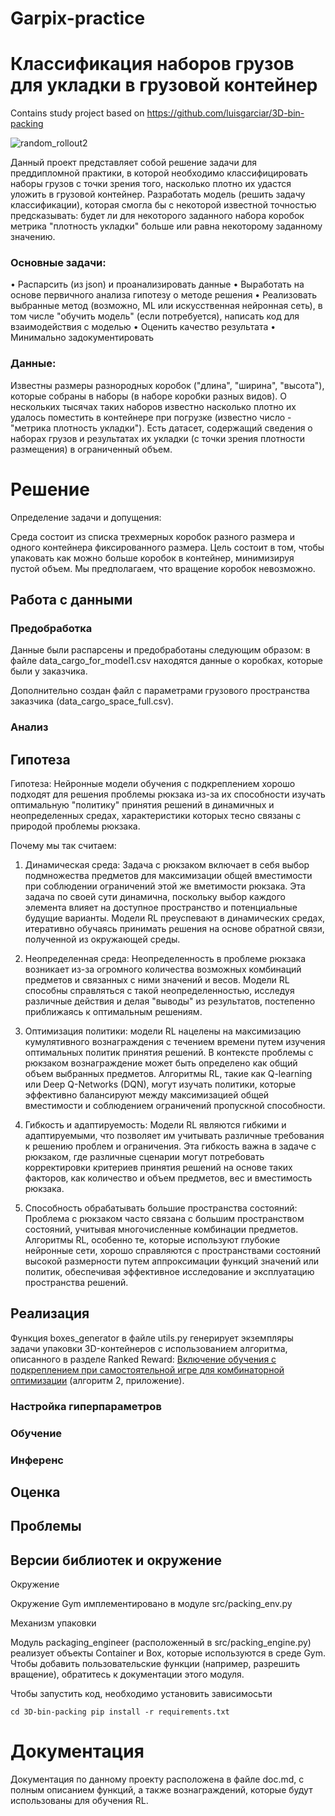 # Garpix-practice
# Классификация наборов грузов для укладки в грузовой контейнер
Contains study project based on https://github.com/luisgarciar/3D-bin-packing

![random_rollout2](https://github.com/Senich17/Garpix-practice/assets/131812061/acc0087e-1881-46de-982b-2c9048820206)

Данный проект представляет собой решение задачи для преддипломной практики, в которой необходимо 
классифицировать наборы грузов с точки зрения того, насколько плотно их удастся уложить в грузовой контейнер.
Разработать модель (решить задачу классификации), которая смогла бы с некоторой известной точностью предсказывать: будет ли для некоторого заданного набора коробок метрика "плотность укладки" больше или равна некоторому заданному значению.

### Основные задачи:

• Распарсить (из json) и проанализировать данные
• Выработать на основе первичного анализа гипотезу о методе решения
• Реализовать выбранные метод (возможно, ML или искусственная нейронная сеть), в том числе "обучить модель" (если потребуется), написать код для взаимодействия с моделью
• Оценить качество результата
• Минимально задокументировать

### Данные:

Известны размеры разнородных коробок ("длина", "ширина",
"высота"), которые собраны в наборы (в наборе коробки разных видов). О нескольких тысячах таких наборов известно насколько плотно их удалось поместить в контейнере при погрузке (известно число - "метрика плотность укладки").
Есть датасет, содержащий сведения о наборах грузов и результатах их укладки (с точки зрения плотности размещения) в ограниченный объем.

# Решение

Определение задачи и допущения:

Среда состоит из списка трехмерных коробок разного размера и одного контейнера фиксированного размера. Цель состоит в том, чтобы упаковать как можно больше коробок в контейнер, минимизируя пустой объем. Мы предполагаем, что вращение коробок невозможно.

## Работа с данными

### Предобработка

Данные были распарсены и предобработаны следующим образом: в файле data_cargo_for_model1.csv находятся данные о коробках, которые были у заказчика.

Дополнительно создан файл с параметрами грузового пространства заказчика (data_cargo_space_full.csv).

### Анализ



## Гипотеза

Гипотеза: Нейронные модели обучения с подкреплением хорошо подходят для решения проблемы рюкзака из-за их способности изучать оптимальную "политику" принятия решений в динамичных и неопределенных средах, характеристики которых тесно связаны с природой проблемы рюкзака.

Почему мы так считаем:

1. Динамическая среда: Задача с рюкзаком включает в себя выбор подмножества предметов для максимизации общей вместимости при соблюдении ограничений этой же вметимости рюкзака. Эта задача по своей сути динамична, поскольку выбор каждого элемента влияет на доступное пространство и потенциальные будущие варианты. Модели RL преуспевают в динамических средах, итеративно обучаясь принимать решения на основе обратной связи, полученной из окружающей среды.

2. Неопределенная среда: Неопределенность в проблеме рюкзака возникает из-за огромного количества возможных комбинаций предметов и связанных с ними значений и весов. Модели RL способны справляться с такой неопределенностью, исследуя различные действия и делая "выводы" из результатов, постепенно приближаясь к оптимальным решениям.

3. Оптимизация политики: модели RL нацелены на максимизацию кумулятивного вознаграждения с течением времени путем изучения оптимальных политик принятия решений. В контексте проблемы с рюкзаком вознаграждение может быть определено как общий объем выбранных предметов. Алгоритмы RL, такие как Q-learning или Deep Q-Networks (DQN), могут изучать политики, которые эффективно балансируют между максимизацией общей вместимости и соблюдением ограничений пропускной способности.

4. Гибкость и адаптируемость: Модели RL являются гибкими и адаптируемыми, что позволяет им учитывать различные требования к решению проблем и ограничения. Эта гибкость важна в задаче с рюкзаком, где различные сценарии могут потребовать корректировки критериев принятия решений на основе таких факторов, как количество и объем предметов, вес и вместимость рюкзака.

5. Способность обрабатывать большие пространства состояний: Проблема с рюкзаком часто связана с большим пространством состояний, учитывая многочисленные комбинации предметов. Алгоритмы RL, особенно те, которые используют глубокие нейронные сети, хорошо справляются с пространствами состояний высокой размерности путем аппроксимации функций значений или политик, обеспечивая эффективное исследование и эксплуатацию пространства решений.

## Реализация

Функция boxes_generator в файле utils.py генерирует экземпляры задачи упаковки 3D-контейнеров с использованием алгоритма, описанного в разделе Ranked Reward: [Включение обучения с подкреплением при самостоятельной игре для комбинаторной оптимизации](https://arxiv.org/pdf/1807.01672.pdf) (алгоритм 2, приложение).

### Настройка гиперпараметров

### Обучение

### Инференс

## Оценка

## Проблемы


## Версии библиотек и окружение

Окружение

Окружение Gym имплементировано в модуле src/packing_env.py

Механизм упаковки

Модуль packaging_engineer (расположенный в src/packing_engine.py) реализует объекты Container и Box, которые используются в среде Gym. Чтобы добавить пользовательские функции (например, разрешить вращение), обратитесь к документации этого модуля.

Чтобы запустить код, необходимо установить зависимосьти

`
cd 3D-bin-packing
pip install -r requirements.txt
`

# Документация

Документация по данному проекту расположена в файле doc.md, с полным описанием функций, а также вознаграждений, которые будут использованы для обучения RL.
